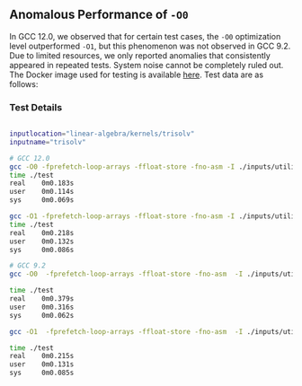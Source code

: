 ## **Anomalous Performance of `-O0`**

In GCC 12.0, we observed that for certain test cases, the `-O0` optimization level outperformed `-O1`, but this phenomenon was not observed in GCC 9.2. Due to limited resources, we only reported anomalies that consistently appeared in repeated tests. System noise cannot be completely ruled out. The Docker image used for testing is available [here](https://hub.docker.com/r/anonymicse2021/gcc_inputs). Test data are as follows:

### **Test Details**

```bash

inputlocation="linear-algebra/kernels/trisolv"
inputname="trisolv"

# GCC 12.0
gcc -O0 -fprefetch-loop-arrays -ffloat-store -fno-asm -I ./inputs/utilities -I ./inputs/linear-algebra/kernels/trisolv ./inputs/utilities/polybench.c ./inputs/linear-algebra/kernels/trisolv/trisolv.c -DPOLYBENCH_TIME -o ./test
time ./test
real    0m0.183s
user    0m0.114s
sys     0m0.069s

gcc -O1 -fprefetch-loop-arrays -ffloat-store -fno-asm -I ./inputs/utilities -I ./inputs/linear-algebra/kernels/trisolv ./inputs/utilities/polybench.c ./inputs/linear-algebra/kernels/trisolv/trisolv.c -DPOLYBENCH_TIME -o ./test
time ./test
real    0m0.218s
user    0m0.132s
sys     0m0.086s

# GCC 9.2
gcc -O0  -fprefetch-loop-arrays -ffloat-store -fno-asm  -I ./inputs/utilities -I ./inputs/$inputlocation ./inputs/utilities/polybench.c ./inputs/$inputlocation/$inputname.c -DPOLYBENCH_TIME -o ./test

time ./test
real	0m0.379s
user	0m0.316s
sys	    0m0.062s

gcc -O1  -fprefetch-loop-arrays -ffloat-store -fno-asm  -I ./inputs/utilities -I ./inputs/$inputlocation ./inputs/utilities/polybench.c ./inputs/$inputlocation/$inputname.c -DPOLYBENCH_TIME -o ./test

time ./test
real	0m0.215s
user	0m0.131s
sys	    0m0.085s
 
